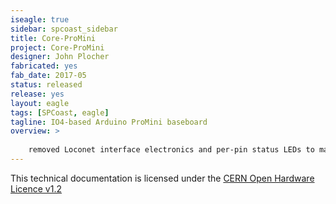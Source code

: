 ```yaml
---
iseagle: true
sidebar: spcoast_sidebar
title: Core-ProMini
project: Core-ProMini
designer: John Plocher
fabricated: yes
fab_date: 2017-05
status: released
release: yes
layout: eagle
tags: [SPCoast, eagle]
tagline: IO4-based Arduino ProMini baseboard
overview: >
    
    removed Loconet interface electronics and per-pin status LEDs to make a simpler board
---
```



This technical documentation is licensed under the [CERN Open Hardware Licence v1.2](http://www.ohwr.org/attachments/2388/cern_ohl_v_1_2.txt)
